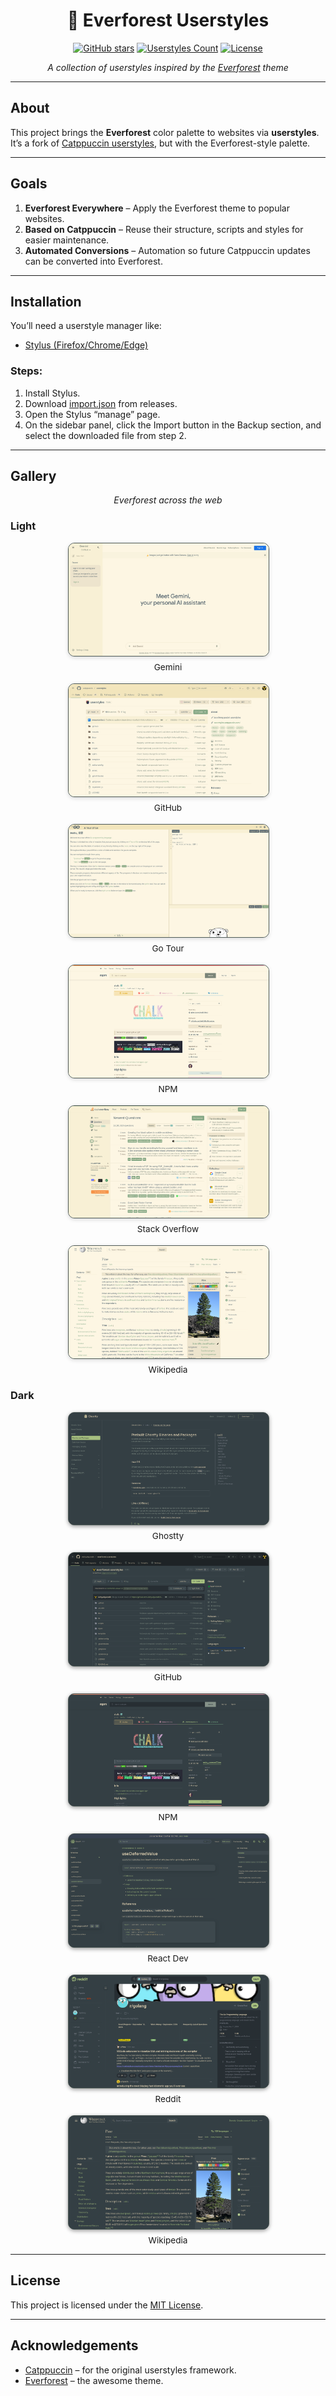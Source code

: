 <div align="center">

# 🌲 Everforest Userstyles

[![GitHub stars](https://img.shields.io/github/stars/AdityaAparadh/everforest-userstyles?style=for-the-badge&logo=github&color=a7c080&labelColor=2d353b)](https://github.com/AdityaAparadh/everforest-userstyles/stargazers)
[![Userstyles Count](https://img.shields.io/github/directory-file-count/AdityaAparadh/everforest-userstyles/styles?label=Userstyles&style=for-the-badge&color=d3c6aa&labelColor=2d353b)](https://github.com/AdityaAparadh/everforest-userstyles/tree/main/styles)
[![License](https://img.shields.io/github/license/AdityaAparadh/everforest-userstyles?style=for-the-badge&color=83c092&labelColor=2d353b)](LICENSE)

*A collection of userstyles inspired by the [Everforest](https://github.com/sainnhe/everforest) theme*

</div>  

---

## About  

This project brings the **Everforest** color palette to websites via **userstyles**.  
It’s a fork of [Catppuccin userstyles](https://github.com/catppuccin/userstyles), but with the Everforest-style palette.  


---

## Goals  
1. **Everforest Everywhere** – Apply the Everforest theme to popular websites.  
2. **Based on Catppuccin** – Reuse their structure, scripts and styles for easier maintenance.
3. **Automated Conversions** – Automation so future Catppuccin updates can be converted into Everforest.  

---

## Installation  

You’ll need a userstyle manager like:  
- [Stylus (Firefox/Chrome/Edge)](https://add0n.com/stylus.html)  

### Steps:  
1. Install Stylus.  
2. Download [import.json](https://github.com/AdityaAparadh/everforest-userstyles/releases/download/rolling/import.json) from releases.
3. Open the Stylus “manage” page.
4. On the sidebar panel, click the Import button in the Backup section, and select the downloaded file from step 2. 
---

## Gallery 

<p align="center"><em> Everforest across the web</em></p>

### <a id="light-mode-showcase"></a>Light

<div style="display:flex; flex-wrap:wrap; justify-content:center; gap:18px;">
	<figure style="margin:0; max-width:320px;">
		<img src="assets/gemini-light.png" alt="Gemini Light" style="width:100%; border:1px solid #4f5b58; border-radius:10px; background:#f1f3e3; box-shadow:0 2px 6px rgba(0,0,0,0.15);">
		<figcaption style="text-align:center; font-size:0.85rem; margin-top:6px;">Gemini</figcaption>
	</figure>
	<figure style="margin:0; max-width:320px;">
		<img src="assets/github-light.png" alt="GitHub Light" style="width:100%; border:1px solid #4f5b58; border-radius:10px; background:#f1f3e3; box-shadow:0 2px 6px rgba(0,0,0,0.15);">
		<figcaption style="text-align:center; font-size:0.85rem; margin-top:6px;">GitHub</figcaption>
	</figure>
	<figure style="margin:0; max-width:320px;">
		<img src="assets/gotour-light.png" alt="Go Tour Light" style="width:100%; border:1px solid #4f5b58; border-radius:10px; background:#f1f3e3; box-shadow:0 2px 6px rgba(0,0,0,0.15);">
		<figcaption style="text-align:center; font-size:0.85rem; margin-top:6px;">Go Tour</figcaption>
	</figure>
	<figure style="margin:0; max-width:320px;">
		<img src="assets/npm-light.png" alt="NPM Light" style="width:100%; border:1px solid #4f5b58; border-radius:10px; background:#f1f3e3; box-shadow:0 2px 6px rgba(0,0,0,0.15);">
		<figcaption style="text-align:center; font-size:0.85rem; margin-top:6px;">NPM</figcaption>
	</figure>
	<figure style="margin:0; max-width:320px;">
		<img src="assets/stackoverflow-light.png" alt="Stack Overflow Light" style="width:100%; border:1px solid #4f5b58; border-radius:10px; background:#f1f3e3; box-shadow:0 2px 6px rgba(0,0,0,0.15);">
		<figcaption style="text-align:center; font-size:0.85rem; margin-top:6px;">Stack Overflow</figcaption>
	</figure>
	<figure style="margin:0; max-width:320px;">
		<img src="assets/wikipedia-light.png" alt="Wikipedia Light" style="width:100%; border:1px solid #4f5b58; border-radius:10px; background:#f1f3e3; box-shadow:0 2px 6px rgba(0,0,0,0.15);">
		<figcaption style="text-align:center; font-size:0.85rem; margin-top:6px;">Wikipedia</figcaption>
	</figure>
</div>

### <a id="dark-mode-showcase"></a>Dark

<div style="display:flex; flex-wrap:wrap; justify-content:center; gap:18px;">
	<figure style="margin:0; max-width:320px;">
		<img src="assets/ghostty-dark.png" alt="Ghostty Dark" style="width:100%; border:1px solid #4f5b58; border-radius:10px; background:#2d353b; box-shadow:0 2px 6px rgba(0,0,0,0.4);">
		<figcaption style="text-align:center; font-size:0.85rem; margin-top:6px;">Ghostty</figcaption>
	</figure>
	<figure style="margin:0; max-width:320px;">
		<img src="assets/github-dark.png" alt="GitHub Dark" style="width:100%; border:1px solid #4f5b58; border-radius:10px; background:#2d353b; box-shadow:0 2px 6px rgba(0,0,0,0.4);">
		<figcaption style="text-align:center; font-size:0.85rem; margin-top:6px;">GitHub</figcaption>
	</figure>
	<figure style="margin:0; max-width:320px;">
		<img src="assets/npm-dark.png" alt="NPM Dark" style="width:100%; border:1px solid #4f5b58; border-radius:10px; background:#2d353b; box-shadow:0 2px 6px rgba(0,0,0,0.4);">
		<figcaption style="text-align:center; font-size:0.85rem; margin-top:6px;">NPM</figcaption>
	</figure>
	<figure style="margin:0; max-width:320px;">
		<img src="assets/reactdev-dark.png" alt="React Dev Dark" style="width:100%; border:1px solid #4f5b58; border-radius:10px; background:#2d353b; box-shadow:0 2px 6px rgba(0,0,0,0.4);">
		<figcaption style="text-align:center; font-size:0.85rem; margin-top:6px;">React Dev</figcaption>
	</figure>
	<figure style="margin:0; max-width:320px;">
		<img src="assets/reddit-dark.png" alt="Reddit Dark" style="width:100%; border:1px solid #4f5b58; border-radius:10px; background:#2d353b; box-shadow:0 2px 6px rgba(0,0,0,0.4);">
		<figcaption style="text-align:center; font-size:0.85rem; margin-top:6px;">Reddit</figcaption>
	</figure>
	<figure style="margin:0; max-width:320px;">
		<img src="assets/wikipedia-dark.png" alt="Wikipedia Dark" style="width:100%; border:1px solid #4f5b58; border-radius:10px; background:#2d353b; box-shadow:0 2px 6px rgba(0,0,0,0.4);">
		<figcaption style="text-align:center; font-size:0.85rem; margin-top:6px;">Wikipedia</figcaption>
	</figure>
</div>


---

## License  

This project is licensed under the [MIT License](LICENSE).  

---

## Acknowledgements  

- [Catppuccin](https://github.com/catppuccin) – for the original userstyles framework.  
- [Everforest](https://github.com/sainnhe/everforest) – the awesome theme.  

